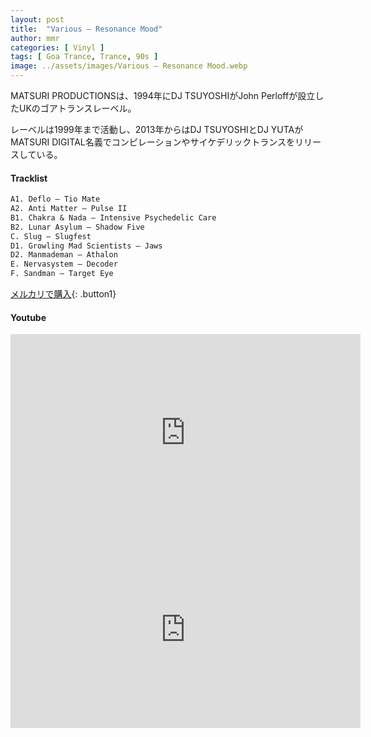 ```yaml
---
layout: post
title:  "Various – Resonance Mood"
author: mmr
categories: [ Vinyl ]
tags: [ Goa Trance, Trance, 90s ]
image: ../assets/images/Various – Resonance Mood.webp
---
```


MATSURI PRODUCTIONSは、1994年にDJ TSUYOSHIがJohn Perloffが設立したUKのゴアトランスレーベル。

レーベルは1999年まで活動し、2013年からはDJ TSUYOSHIとDJ YUTAがMATSURI DIGITAL名義でコンピレーションやサイケデリックトランスをリリースしている。

#### Tracklist
```md
A1. Deflo – Tio Mate
A2. Anti Matter – Pulse II
B1. Chakra & Nada – Intensive Psychedelic Care
B2. Lunar Asylum – Shadow Five
C. Slug – Slugfest
D1. Growling Mad Scientists – Jaws
D2. Manmademan – Athalon
E. Nervasystem – Decoder
F. Sandman – Target Eye
```

[メルカリで購入](https://jp.mercari.com/item/m68689718449?afid=6142608987){: .button1}

#### Youtube 
<iframe width="560" height="315" src="https://www.youtube.com/embed/2psugEZFSro?si=ii-myw2cgVqIr24_" title="YouTube video player" frameborder="0" allow="accelerometer; autoplay; clipboard-write; encrypted-media; gyroscope; picture-in-picture; web-share" referrerpolicy="strict-origin-when-cross-origin" allowfullscreen></iframe>

<iframe width="560" height="315" src="https://www.youtube.com/embed/BqjgK3jULMU?si=i4gThYvM0UZAZ46i" title="YouTube video player" frameborder="0" allow="accelerometer; autoplay; clipboard-write; encrypted-media; gyroscope; picture-in-picture; web-share" referrerpolicy="strict-origin-when-cross-origin" allowfullscreen></iframe>